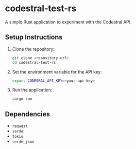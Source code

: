 # codestral-test-rs

A simple Rust application to experiment with the Codestral API.

## Setup Instructions
1. Clone the repository:
   ```bash
   git clone <repository-url>
   cd codestral-test-rs
   ```
2. Set the environment variable for the API key:
   ```bash
   export CODESRAL_API_KEY=<your-api-key>
   ```
3. Run the application:
   ```bash
   cargo run
   ```

## Dependencies
- `reqwest`
- `serde`
- `tokio`
- `serde_json`

